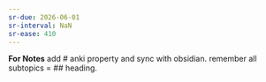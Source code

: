```yaml
---
sr-due: 2026-06-01
sr-interval: NaN
sr-ease: 410
---
```


**For Notes**
add # anki property and sync with obsidian. remember all subtopics = ## heading.